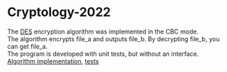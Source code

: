 # Cryptology-2022
 The [DES](https://www.cancer.gov/about-cancer/causes-prevention/risk/hormones/des-fact-sheet) encryption algorithm was implemented in the CBC mode. <br />
The algorithm encrypts file_a and outputs file_b. By decrypting file_b, you can get file_a. <br />
The program is developed with unit tests, but without an interface. <br />
[Algorithm implementation](Lab2/encrypt_algorithm), [tests](Lab2/tests)
